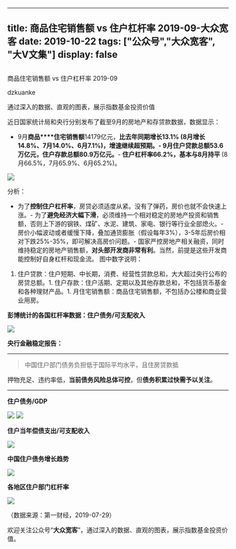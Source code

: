 
---
title:   商品住宅销售额 vs 住户杠杆率 2019-09-大众宽客
date: 2019-10-22
tags: ["公众号","大众宽客", "大V文集"]
display: false
---


## 



商品住宅销售额 vs 住户杠杆率 2019-09




dzkuanke




通过深入的数据、直观的图表，展示指数基金投资价值


近日国家统计局和央行分别发布了截至9月的房地产和存贷款数据，数据显示：
- 9月**商品****住宅销售额**14179亿元，**比去年同期增长13.1% **(8月增长14.8%、7月14.0%、6月7.1%)，**增速继续超预期**。- 9月住户贷款总额53.6万亿元，住户存款总额80.9万亿元**。**- **住户杠杆率66.2%，基本与8月持平&nbsp;**(8月66.5%，7月65.9%、6月65.2%)。


<img class="rich_pages" data-ratio="0.5504273504273505" data-s="300,640" src="https://mmbiz.qpic.cn/mmbiz_png/PKw3FQPmhIjmmdowjt7A2LywddP4c57cHeRc5RPKgosr40FLnvhn2mJdiaaY3JbdwJt6xicA5gKUtSPAwJ9QbpQw/640?wx_fmt=png" data-type="png" data-w="1170" style=""/>

分析：
- 为了**控制住户杠杆率**，房贷必须适度从紧。没有了弹药，房价也就不会快速上涨。- 为了**避免经济大幅下滑**，必须维持一个相对稳定的房地产投资和销售额，否则上下游的钢铁、煤矿、水泥、建筑、家电、银行等行业全部熄火。- 房价小幅波动或者缓慢下降，叠加通货膨胀（假设每年3%），3-5年后房价相对下跌25%-35%，即可解决高房价问题。- 国家严控房地产相关融资，同时维持稳定的房地产销售额，**对头部开发商非常有利**。当然，前提是这些开发商能控制好自身杠杆和现金流。
图中数字说明：
1. 住户贷款：住户短期、中长期，消费、经营性贷款总和，大大超过央行公布的房贷总额。1. 住户存款：住户活期、定期以及其他存款总和，不包括货币基金和各种理财产品。1. 月住宅销售额：商品住宅销售额，不包括办公楼和商业营业用房。




**彭博统计的各国杠杆率数据：住户债务/可支配收入**

<img class="" data-copyright="0" data-ratio="1.014209591474245" data-s="300,640" src="https://mmbiz.qpic.cn/mmbiz_jpg/PKw3FQPmhIiaNrPpiax7TLuiakt89FRjkXULY51oVEnpnHXswKtC4L8lZJCdfBGN3DhdL1Tdda8jFxRhiaDA1ia5Ixg/640?wx_fmt=jpeg" data-type="jpeg" data-w="563" style=""/>



**央行金融稳定报告：**

****

> <p>中国住户部门债务负担低于国际平均水平，且住房贷款抵
押物充足、违约率低，**当前债务风险总体可控**，但**债务积累过快需予以关注**。</p>

****

**住户债务/GDP**

<img class="" data-copyright="0" data-ratio="0.5545796737766625" data-s="300,640" src="https://mmbiz.qpic.cn/mmbiz_png/PKw3FQPmhIiaNrPpiax7TLuiakt89FRjkXUicKa2nmR2pNJMeXLiazVDmZoLicSkMx0rdaFKaxkdWQ7Z2VYlQRBOtuSQ/640?wx_fmt=png" data-type="png" data-w="1594" style=""/>



<img class="" data-copyright="0" data-ratio="0.44372574385511" data-s="300,640" src="https://mmbiz.qpic.cn/mmbiz_png/PKw3FQPmhIiaNrPpiax7TLuiakt89FRjkXUcakVlNcYibjLk2N6wicTQXaR70lRCWGMpU9lR9az2phOd3zUh3meLVHw/640?wx_fmt=png" data-type="png" data-w="1546" style=""/>



**住户当年偿债支出/可支配收入**

<img class="" data-copyright="0" data-ratio="0.5387700534759359" data-s="300,640" src="https://mmbiz.qpic.cn/mmbiz_png/PKw3FQPmhIiaNrPpiax7TLuiakt89FRjkXUEAeHIeIw4q712k9gibYqoAKwEZIJic7rNx4V1ACUWos7g4bHsQicFyPpQ/640?wx_fmt=png" data-type="png" data-w="1496" style=""/>



**中国住户债务增长趋势**

<img class="rich_pages" data-ratio="0.55" data-s="300,640" src="https://mmbiz.qpic.cn/mmbiz_png/PKw3FQPmhIiaoEaKoic6wMykeXMC7A3uYK1cThwMgWrp5xvOdfoFb7eZfGMZK9Spsm4kicQZRibvpKdwfliaiaRGfBOQ/640?wx_fmt=png" data-type="png" data-w="960" style=""/>



**各地区住户部门杠杆率**

<img class="rich_pages" data-ratio="1.017825311942959" data-s="300,640" src="https://mmbiz.qpic.cn/mmbiz_jpg/PKw3FQPmhIjmmdowjt7A2LywddP4c57cbwhmSMZ7XW6pMdIIphMyyWqUVEqvZibMBmNqcM4Pk5IuT9bCcYpEic3g/640?wx_fmt=jpeg" data-type="jpeg" data-w="561" style=""/>

（数据来源：第一财经，2019-07-29）





欢迎关注公众号“**大众宽客**”，通过深入的数据、直观的图表，展示指数基金投资价值。








